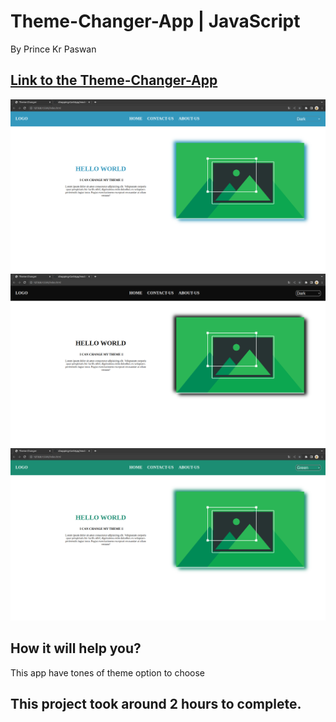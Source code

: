 

# Theme-Changer-App | JavaScript

By Prince Kr Paswan

## [Link to the Theme-Changer-App](https://shoppingchart.netlify.app/)


![Completed Website](./t1.png)
![](./t2.png)
![](./t3.png)





## How it will help you?

This app have tones of theme option to choose 

## This project took around 2 hours to complete.